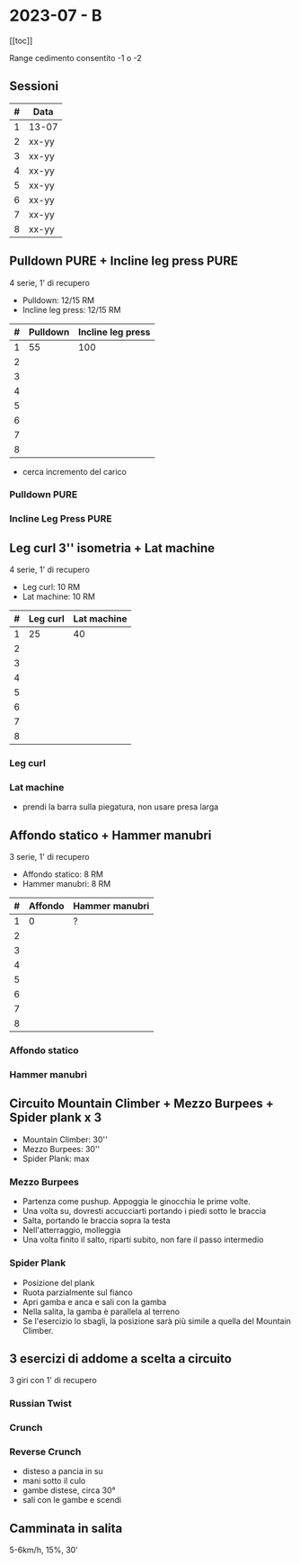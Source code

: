 # 2023-07 - B

[[toc]]

Range cedimento consentito -1 o -2

## Sessioni

| #   | Data  |
| --- | ----- |
| 1   | 13-07 |
| 2   | xx-yy |
| 3   | xx-yy |
| 4   | xx-yy |
| 5   | xx-yy |
| 6   | xx-yy |
| 7   | xx-yy |
| 8   | xx-yy |

## Pulldown PURE + Incline leg press PURE

4 serie, 1' di recupero

- Pulldown: 12/15 RM
- Incline leg press: 12/15 RM

| #   | Pulldown | Incline leg press |
| --- | -------- | ----------------- |
| 1   | 55       | 100               |
| 2   |          |                   |
| 3   |          |                   |
| 4   |          |                   |
| 5   |          |                   |
| 6   |          |                   |
| 7   |          |                   |
| 8   |          |                   |

- cerca incremento del carico

### Pulldown PURE

### Incline Leg Press PURE

## Leg curl 3'' isometria + Lat machine

4 serie, 1' di recupero

- Leg curl: 10 RM
- Lat machine: 10 RM

| #   | Leg curl | Lat machine |
| --- | -------- | ----------- |
| 1   | 25       | 40          |
| 2   |          |             |
| 3   |          |             |
| 4   |          |             |
| 5   |          |             |
| 6   |          |             |
| 7   |          |             |
| 8   |          |             |

### Leg curl

### Lat machine

- prendi la barra sulla piegatura, non usare presa larga

## Affondo statico + Hammer manubri

3 serie, 1' di recupero

- Affondo statico: 8 RM
- Hammer manubri: 8 RM

| #   | Affondo | Hammer manubri |
| --- | ------- | -------------- |
| 1   | 0       | ?              |
| 2   |         |                |
| 3   |         |                |
| 4   |         |                |
| 5   |         |                |
| 6   |         |                |
| 7   |         |                |
| 8   |         |                |

### Affondo statico

### Hammer manubri

## Circuito Mountain Climber + Mezzo Burpees + Spider plank x 3

- Mountain Climber: 30''
- Mezzo Burpees: 30''
- Spider Plank: max

### Mezzo Burpees

- Partenza come pushup. Appoggia le ginocchia le prime volte.
- Una volta su, dovresti accucciarti portando i piedi sotto le braccia
- Salta, portando le braccia sopra la testa
- Nell'atterraggio, molleggia
- Una volta finito il salto, riparti subito, non fare il passo intermedio

### Spider Plank

- Posizione del plank
- Ruota parzialmente sul fianco
- Apri gamba e anca e sali con la gamba
- Nella salita, la gamba è parallela al terreno
- Se l'esercizio lo sbagli, la posizione sarà più simile a quella del Mountain Climber.

## 3 esercizi di addome a scelta a circuito

3 giri con 1' di recupero

### Russian Twist

### Crunch

### Reverse Crunch

- disteso a pancia in su
- mani sotto il culo
- gambe distese, circa 30°
- sali con le gambe e scendi

## Camminata in salita

5-6km/h, 15%, 30'
